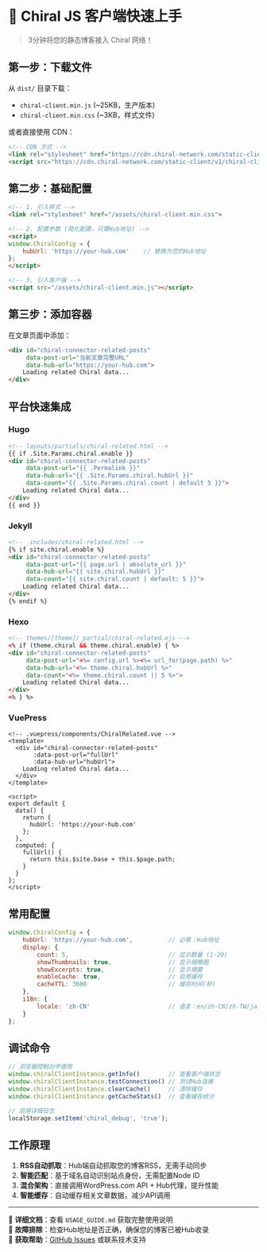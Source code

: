 # 🚀 Chiral JS 客户端快速上手

> 3分钟将您的静态博客接入 Chiral 网络！

## 第一步：下载文件

从 `dist/` 目录下载：
- `chiral-client.min.js` (~25KB，生产版本)
- `chiral-client.min.css` (~3KB，样式文件)

或者直接使用 CDN：
```html
<!-- CDN 方式 -->
<link rel="stylesheet" href="https://cdn.chiral-network.com/static-client/v1/chiral-client.min.css">
<script src="https://cdn.chiral-network.com/static-client/v1/chiral-client.min.js"></script>
```

## 第二步：基础配置

```html
<!-- 1. 引入样式 -->
<link rel="stylesheet" href="/assets/chiral-client.min.css">

<!-- 2. 配置参数 (简化配置，只需Hub地址) -->
<script>
window.ChiralConfig = {
    hubUrl: 'https://your-hub.com'    // 替换为您的Hub地址
};
</script>

<!-- 3. 引入客户端 -->
<script src="/assets/chiral-client.min.js"></script>
```

## 第三步：添加容器

在文章页面中添加：

```html
<div id="chiral-connector-related-posts" 
     data-post-url="当前文章完整URL"
     data-hub-url="https://your-hub.com">
    Loading related Chiral data...
</div>
```

## 平台快速集成

### Hugo
```html
<!-- layouts/partials/chiral-related.html -->
{{ if .Site.Params.chiral.enable }}
<div id="chiral-connector-related-posts" 
     data-post-url="{{ .Permalink }}"
     data-hub-url="{{ .Site.Params.chiral.hubUrl }}"
     data-count="{{ .Site.Params.chiral.count | default 5 }}">
    Loading related Chiral data...
</div>
{{ end }}
```

### Jekyll
```html
<!-- _includes/chiral-related.html -->
{% if site.chiral.enable %}
<div id="chiral-connector-related-posts" 
     data-post-url="{{ page.url | absolute_url }}"
     data-hub-url="{{ site.chiral.hubUrl }}"
     data-count="{{ site.chiral.count | default: 5 }}">
    Loading related Chiral data...
</div>
{% endif %}
```

### Hexo
```html
<!-- themes/[theme]/_partial/chiral-related.ejs -->
<% if (theme.chiral && theme.chiral.enable) { %>
<div id="chiral-connector-related-posts" 
     data-post-url="<%= config.url %><%= url_for(page.path) %>"
     data-hub-url="<%= theme.chiral.hubUrl %>"
     data-count="<%= theme.chiral.count || 5 %>">
    Loading related Chiral data...
</div>
<% } %>
```

### VuePress
```vue
<!-- .vuepress/components/ChiralRelated.vue -->
<template>
  <div id="chiral-connector-related-posts" 
       :data-post-url="fullUrl"
       :data-hub-url="hubUrl">
    Loading related Chiral data...
  </div>
</template>

<script>
export default {
  data() {
    return {
      hubUrl: 'https://your-hub.com'
    };
  },
  computed: {
    fullUrl() {
      return this.$site.base + this.$page.path;
    }
  }
};
</script>
```

## 常用配置

```javascript
window.ChiralConfig = {
    hubUrl: 'https://your-hub.com',          // 必需：Hub地址
    display: {
        count: 5,                            // 显示数量 (1-20)
        showThumbnails: true,                // 显示缩略图
        showExcerpts: true,                  // 显示摘要
        enableCache: true,                   // 启用缓存
        cacheTTL: 3600                       // 缓存时间(秒)
    },
    i18n: {
        locale: 'zh-CN'                      // 语言：en/zh-CN/zh-TW/ja
    }
};
```

## 调试命令

```javascript
// 浏览器控制台中使用
window.chiralClientInstance.getInfo()        // 查看客户端状态
window.chiralClientInstance.testConnection() // 测试Hub连接
window.chiralClientInstance.clearCache()     // 清除缓存
window.chiralClientInstance.getCacheStats()  // 查看缓存统计

// 启用详细日志
localStorage.setItem('chiral_debug', 'true');
```

## 工作原理

1. **RSS自动抓取**：Hub端自动抓取您的博客RSS，无需手动同步
2. **智能匹配**：基于域名自动识别站点身份，无需配置Node ID
3. **混合架构**：直接调用WordPress.com API + Hub代理，提升性能
4. **智能缓存**：自动缓存相关文章数据，减少API调用

---

📖 **详细文档**：查看 `USAGE_GUIDE.md` 获取完整使用说明  
🔧 **故障排除**：检查Hub地址是否正确，确保您的博客已被Hub收录  
💬 **获取帮助**：[GitHub Issues](https://github.com/your-org/chiral-connector-js/issues) 或联系技术支持 